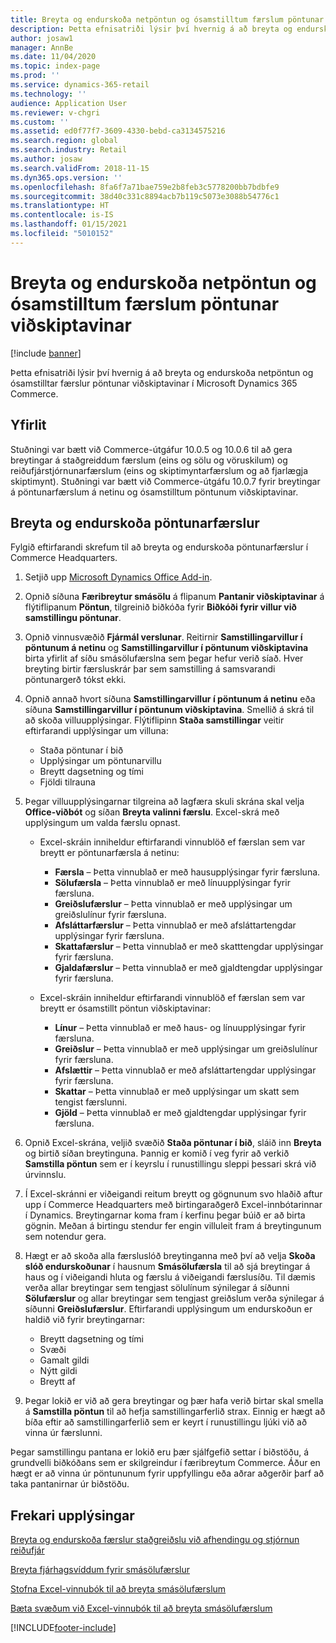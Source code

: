 ```yaml
---
title: Breyta og endurskoða netpöntun og ósamstilltum færslum pöntunar viðskiptavinar
description: Þetta efnisatriði lýsir því hvernig á að breyta og endurskoða netpöntun og ósamstilltar færslur pöntunar viðskiptavinar í Microsoft Dynamics 365 Commerce.
author: josaw1
manager: AnnBe
ms.date: 11/04/2020
ms.topic: index-page
ms.prod: ''
ms.service: dynamics-365-retail
ms.technology: ''
audience: Application User
ms.reviewer: v-chgri
ms.custom: ''
ms.assetid: ed0f77f7-3609-4330-bebd-ca3134575216
ms.search.region: global
ms.search.industry: Retail
ms.author: josaw
ms.search.validFrom: 2018-11-15
ms.dyn365.ops.version: ''
ms.openlocfilehash: 8fa6f7a71bae759e2b8feb3c5778200bb7bdbfe9
ms.sourcegitcommit: 38d40c331c8894acb7b119c5073e3088b54776c1
ms.translationtype: HT
ms.contentlocale: is-IS
ms.lasthandoff: 01/15/2021
ms.locfileid: "5010152"
---
```

# <a name="edit-and-audit-online-order-and-asynchronous-customer-order-transactions"></a>Breyta og endurskoða netpöntun og ósamstilltum færslum pöntunar viðskiptavinar

[!include [banner](../includes/banner.md)]

Þetta efnisatriði lýsir því hvernig á að breyta og endurskoða netpöntun og ósamstilltar færslur pöntunar viðskiptavinar í Microsoft Dynamics 365 Commerce.

## <a name="overview"></a>Yfirlit

Stuðningi var bætt við Commerce-útgáfur 10.0.5 og 10.0.6 til að gera breytingar á staðgreiddum færslum (eins og sölu og vöruskilum) og reiðufjárstjórnunarfærslum (eins og skiptimyntarfærslum og að fjarlægja skiptimynt). Stuðningi var bætt við Commerce-útgáfu 10.0.7 fyrir breytingar á pöntunarfærslum á netinu og ósamstilltum pöntunum viðskiptavinar.

## <a name="edit-and-audit-order-transactions"></a>Breyta og endurskoða pöntunarfærslur

Fylgið eftirfarandi skrefum til að breyta og endurskoða pöntunarfærslur í Commerce Headquarters.

1. Setjið upp [Microsoft Dynamics Office Add-in](https://appsource.microsoft.com/product/office/WA104379629?tab=Overview).
1. Opnið síðuna **Færibreytur smásölu** á flipanum **Pantanir viðskiptavinar** á flýtiflipanum **Pöntun**, tilgreinið biðkóða fyrir **Biðkóði fyrir villur við samstillingu pöntunar**.
1. Opnið vinnusvæðið **Fjármál verslunar**. Reitirnir **Samstillingarvillur í pöntunum á netinu** og **Samstillingarvillur í pöntunum viðskiptavina** birta yfirlit af síðu smásölufærslna sem þegar hefur verið síað. Hver breyting birtir færsluskrár þar sem samstilling á samsvarandi pöntunargerð tókst ekki.
1. Opnið annað hvort síðuna **Samstillingarvillur í pöntunum á netinu** eða síðuna **Samstillingarvillur í pöntunum viðskiptavina**. Smellið á skrá til að skoða villuupplýsingar. Flýtiflipinn **Staða samstillingar** veitir eftirfarandi upplýsingar um villuna:

    - Staða pöntunar í bið
    - Upplýsingar um pöntunarvillu
    - Breytt dagsetning og tími
    - Fjöldi tilrauna

1. Þegar villuupplýsingarnar tilgreina að lagfæra skuli skrána skal velja **Office-viðbót** og síðan **Breyta valinni færslu**. Excel-skrá með upplýsingum um valda færslu opnast.

    - Excel-skráin inniheldur eftirfarandi vinnublöð ef færslan sem var breytt er pöntunarfærsla á netinu:

        - **Færsla** – Þetta vinnublað er með hausupplýsingar fyrir færsluna.
        - **Sölufærsla** – Þetta vinnublað er með línuupplýsingar fyrir færsluna.
        - **Greiðslufærslur** – Þetta vinnublað er með upplýsingar um greiðslulínur fyrir færsluna.
        - **Afsláttarfærslur** – Þetta vinnublað er með afsláttartengdar upplýsingar fyrir færsluna.
        - **Skattafærslur** – Þetta vinnublað er með skatttengdar upplýsingar fyrir færsluna.
        - **Gjaldafærslur** – Þetta vinnublað er með gjaldtengdar upplýsingar fyrir færsluna.

    - Excel-skráin inniheldur eftirfarandi vinnublöð ef færslan sem var breytt er ósamstillt pöntun viðskiptavinar:

        - **Línur** – Þetta vinnublað er með haus- og línuupplýsingar fyrir færsluna.
        - **Greiðslur** – Þetta vinnublað er með upplýsingar um greiðslulínur fyrir færsluna.
        - **Afslættir** – Þetta vinnublað er með afsláttartengdar upplýsingar fyrir færsluna.
        - **Skattar** – Þetta vinnublað er með upplýsingar um skatt sem tengist færslunni.
        - **Gjöld** – Þetta vinnublað er með gjaldtengdar upplýsingar fyrir færsluna.

1. Opnið Excel-skrána, veljið svæðið **Staða pöntunar í bið**, sláið inn **Breyta** og birtið síðan breytinguna. Þannig er komið í veg fyrir að verkið **Samstilla pöntun** sem er í keyrslu í runustillingu sleppi þessari skrá við úrvinnslu.
1. Í Excel-skránni er viðeigandi reitum breytt og gögnunum svo hlaðið aftur upp í Commerce Headquarters með birtingaraðgerð Excel-innbótarinnar í Dynamics. Breytingarnar koma fram í kerfinu þegar búið er að birta gögnin. Meðan á birtingu stendur fer engin villuleit fram á breytingunum sem notendur gera.
1. Hægt er að skoða alla færsluslóð breytinganna með því að velja **Skoða slóð endurskoðunar** í hausnum **Smásölufærsla** til að sjá breytingar á haus og í viðeigandi hluta og færslu á viðeigandi færslusíðu. Til dæmis verða allar breytingar sem tengjast sölulínum sýnilegar á síðunni **Sölufærslur** og allar breytingar sem tengjast greiðslum verða sýnilegar á síðunni **Greiðslufærslur**. Eftirfarandi upplýsingum um endurskoðun er haldið við fyrir breytingarnar:

    - Breytt dagsetning og tími
    - Svæði
    - Gamalt gildi
    - Nýtt gildi
    - Breytt af

1. Þegar lokið er við að gera breytingar og þær hafa verið birtar skal smella á **Samstilla pöntun** til að hefja samstillingarferlið strax. Einnig er hægt að bíða eftir að samstillingarferlið sem er keyrt í runustillingu ljúki við að vinna úr færslunni.

Þegar samstillingu pantana er lokið eru þær sjálfgefið settar í biðstöðu, á grundvelli biðkóðans sem er skilgreindur í færibreytum Commerce. Áður en hægt er að vinna úr pöntununum fyrir uppfyllingu eða aðrar aðgerðir þarf að taka pantanirnar úr biðstöðu.

## <a name="additional-resources"></a>Frekari upplýsingar

[Breyta og endurskoða færslur staðgreiðslu við afhendingu og stjórnun reiðufjár](edit-cash-trans.md)

[Breyta fjárhagsvíddum fyrir smásölufærslur](edit-financial-dim.md)

[Stofna Excel-vinnubók til að breyta smásölufærslum](create-excel-edit.md)

[Bæta svæðum við Excel-vinnubók til að breyta smásölufærslum](add-fields-excel.md)


[!INCLUDE[footer-include](../includes/footer-banner.md)]